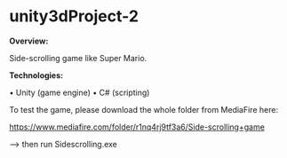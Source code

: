 # unity3dProject-2

**Overview:**

Side-scrolling game like Super Mario. 

**Technologies:**

• Unity (game engine) • C# (scripting) 

To test the game, please download the whole folder from MediaFire here:

https://www.mediafire.com/folder/r1nq4rj9tf3a6/Side-scrolling+game

--> then run Sidescrolling.exe
